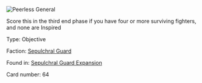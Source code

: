 
![Peerless General](https://warhammerunderworlds.com/wp-content/uploads/sites/6/2017/12/064_ENG-Peerless-General.png)

Score this in the third end phase if you have four or more surviving fighters, and none are Inspired

Type: Objective

Faction: [Sepulchral Guard](/factions/sepulchral-guard.md)

Found in: [Sepulchral Guard Expansion](/locations/sepulchral-guard-expansion.md)

Card number: 64

